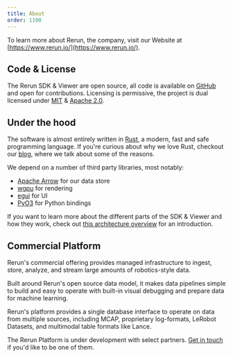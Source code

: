 ```yaml
---
title: About
order: 1100
---
```


To learn more about Rerun, the company, visit our Website at [https://www.rerun.io/](https://www.rerun.io/).

Code & License
--------------
The Rerun SDK & Viewer are open source, all code is available on [GitHub](https://github.com/rerun-io/rerun/) and open for contributions.
Licensing is permissive, the project is dual licensed under [MIT](https://github.com/rerun-io/rerun/blob/main/LICENSE-MIT) & [Apache 2.0](https://github.com/rerun-io/rerun/blob/main/LICENSE-APACHE).


Under the hood
--------------
The software is almost entirely written in [Rust](https://www.rust-lang.org/), a modern, fast and safe programming language.
If you're curious about why we love Rust, checkout our [blog](https://www.rerun.io/blog/why-rust), where we talk about some of the reasons.

We depend on a number of third party libraries, most notably:
* [Apache Arrow](https://arrow.apache.org/) for our data store
* [wgpu](https://wgpu.rs/) for rendering
* [egui](https://github.com/emilk/egui) for UI
* [PyO3](https://github.com/PyO3/pyo3) for Python bindings

If you want to learn more about the different parts of the SDK & Viewer and how they work, check out
[this architecture overview](https://github.com/rerun-io/rerun/blob/latest/ARCHITECTURE.md)
for an introduction.


Commercial Platform
-------------------
Rerun's commercial offering provides managed infrastructure to ingest, store, analyze, and stream large amounts of robotics-style data.

Built around Rerun's open source data model, it makes data pipelines simple to build and easy to operate with built-in visual debugging and prepare data for machine learning.

Rerun's platform provides a single database interface to operate on data from multiple sources, including MCAP, proprietary log-formats, LeRobot Datasets, and multimodal table formats like Lance.

The Rerun Platform is under development with select partners. [Get in touch](https://5li7zhj98k8.typeform.com/to/a5XDpBkZ) if you'd like to be one of them.

